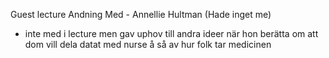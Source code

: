 Guest lecture Andning Med - Annellie Hultman (Hade inget me)
- inte med i lecture men gav uphov till andra ideer när hon berätta om att dom vill dela datat med nurse å så av hur folk tar medicinen

